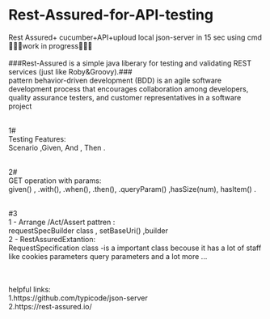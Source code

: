 # Rest-Assured-for-API-testing
Rest Assured+ cucumber+API+uploud local json-server in 15 sec using cmd</br>
🚧🚧🚧work in progress🚧🚧🚧</br></br>
###Rest-Assured is a simple java liberary for testing and validating REST services (just like Roby&Groovy).###</br>
pattern behavior-driven development (BDD) is an agile software development process that encourages collaboration among developers, quality assurance testers, and customer representatives in a software project
</br>
</br>

1# </br>
Testing Features:</br>
Scenario ,Given, And , Then . 
</br>
</br>

2# </br>
GET operation with params:</br>
given() , .with(), .when(), .then(), .queryParam() ,hasSize(num), hasItem() .
</br></br>

#3</br>
   1 - Arrange /Act/Assert pattren :</br>
requestSpecBuilder class , setBaseUri() ,builder</br>
   2 - RestAssuredExtantion:</br>
   RequestSpecification class -is a important class becouse it has a lot of staff like cookies parameters query parameters and a lot more ... 


</br>
</br>
helpful links: </br>
1.https://github.com/typicode/json-server</br>
2.https://rest-assured.io/


